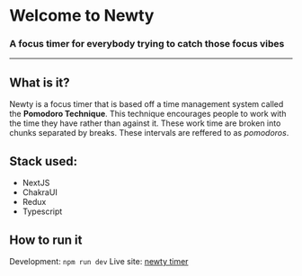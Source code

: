 # Welcome to Newty

### A focus timer for everybody trying to catch those focus vibes

---

## What is it?

Newty is a focus timer that is based off a time management system called the **Pomodoro Technique**.
This technique encourages people to work with the time they have rather than against it.
These work time are broken into chunks separated by breaks.
These intervals are reffered to as _pomodoros_.

## Stack used:

- NextJS
- ChakraUI
- Redux
- Typescript

## How to run it

Development: `npm run dev`
Live site: [newty timer](https://newty.vercel.app)
